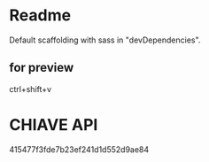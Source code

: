 # Readme

Default scaffolding with sass in "devDependencies".

## for preview

ctrl+shift+v

# CHIAVE API

415477f3fde7b23ef241d1d552d9ae84
